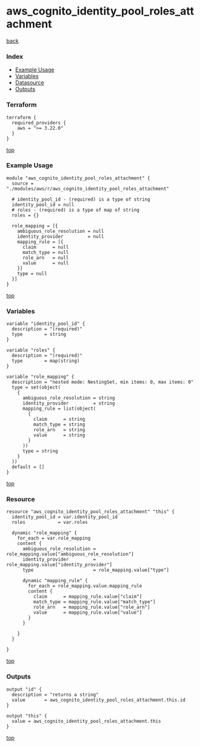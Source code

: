 # aws_cognito_identity_pool_roles_attachment

[back](../aws.md)

### Index

- [Example Usage](#example-usage)
- [Variables](#variables)
- [Datasource](#datasource)
- [Outputs](#outputs)

### Terraform

```hcl
terraform {
  required_providers {
    aws = ">= 3.22.0"
  }
}
```

[top](#index)

### Example Usage

```hcl
module "aws_cognito_identity_pool_roles_attachment" {
  source = "./modules/aws/r/aws_cognito_identity_pool_roles_attachment"

  # identity_pool_id - (required) is a type of string
  identity_pool_id = null
  # roles - (required) is a type of map of string
  roles = {}

  role_mapping = [{
    ambiguous_role_resolution = null
    identity_provider         = null
    mapping_rule = [{
      claim      = null
      match_type = null
      role_arn   = null
      value      = null
    }]
    type = null
  }]
}
```

[top](#index)

### Variables

```hcl
variable "identity_pool_id" {
  description = "(required)"
  type        = string
}

variable "roles" {
  description = "(required)"
  type        = map(string)
}

variable "role_mapping" {
  description = "nested mode: NestingSet, min items: 0, max items: 0"
  type = set(object(
    {
      ambiguous_role_resolution = string
      identity_provider         = string
      mapping_rule = list(object(
        {
          claim      = string
          match_type = string
          role_arn   = string
          value      = string
        }
      ))
      type = string
    }
  ))
  default = []
}
```

[top](#index)

### Resource

```hcl
resource "aws_cognito_identity_pool_roles_attachment" "this" {
  identity_pool_id = var.identity_pool_id
  roles            = var.roles

  dynamic "role_mapping" {
    for_each = var.role_mapping
    content {
      ambiguous_role_resolution = role_mapping.value["ambiguous_role_resolution"]
      identity_provider         = role_mapping.value["identity_provider"]
      type                      = role_mapping.value["type"]

      dynamic "mapping_rule" {
        for_each = role_mapping.value.mapping_rule
        content {
          claim      = mapping_rule.value["claim"]
          match_type = mapping_rule.value["match_type"]
          role_arn   = mapping_rule.value["role_arn"]
          value      = mapping_rule.value["value"]
        }
      }

    }
  }

}
```

[top](#index)

### Outputs

```hcl
output "id" {
  description = "returns a string"
  value       = aws_cognito_identity_pool_roles_attachment.this.id
}

output "this" {
  value = aws_cognito_identity_pool_roles_attachment.this
}
```

[top](#index)